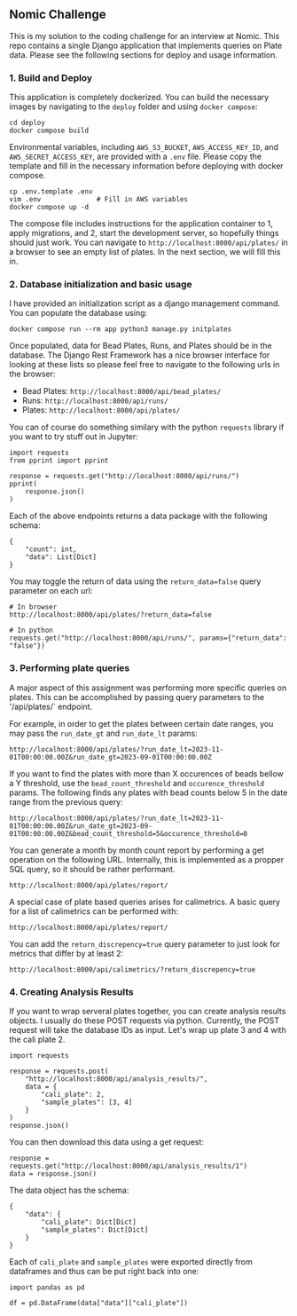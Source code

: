 ## Nomic Challenge

This is my solution to the coding challenge for an interview at Nomic.
This repo contains a single Django application that implements queries on Plate data.
Please see the following sections for deploy and usage information.

### 1. Build and Deploy

This application is completely dockerized. You can build the necessary images by navigating
to the `deploy` folder and using `docker compose`:

```
cd deploy
docker compose build
```

Environmental variables, including `AWS_S3_BUCKET`, `AWS_ACCESS_KEY_ID`, and `AWS_SECRET_ACCESS_KEY`, are provided with a `.env` file.
Please copy the template and fill in the necessary information before deploying with docker compose.

```
cp .env.template .env
vim .env              # Fill in AWS variables
docker compose up -d
```

The compose file includes instructions for the application container to 1, apply migrations, and 2, start the development server,
so hopefully things should just work. You can navigate to `http://localhost:8000/api/plates/` in a browser to see an empty list of plates.
In the next section, we will fill this in.

### 2. Database initialization and basic usage

I have provided an initialization script as a django management command. You can populate the database using:

```
docker compose run --rm app python3 manage.py initplates
```

Once populated, data for Bead Plates, Runs, and Plates should be in the database. The Django Rest Framework has a nice browser
interface for looking at these lists so please feel free to navigate to the following urls in the browser:

- Bead Plates: `http://localhost:8000/api/bead_plates/`
- Runs: `http://localhost:8000/api/runs/`
- Plates: `http://localhost:8000/api/plates/`

You can of course do something similary with the python `requests` library if you want to try stuff out in Jupyter:

```
import requests
from pprint import pprint

response = requests.get("http://localhost:8000/api/runs/")
pprint(
    response.json()
)
```

Each of the above endpoints returns a data package with the following schema:

```
{
    "count": int,
    "data": List[Dict]
}
```

You may toggle the return of data using the `return_data=false` query parameter on each url:

```
# In browser
http://localhost:8000/api/plates/?return_data=false

# In python
requests.get("http://localhost:8000/api/runs/", params={"return_data": "false"})
```

### 3. Performing plate queries

A major aspect of this assignment was performing more specific queries on plates.
This can be accomplished by passing query parameters to the '/api/plates/` endpoint.

For example, in order to get the plates between certain date ranges, you may pass the `run_date_gt` and `run_date_lt` params:

```
http://localhost:8000/api/plates/?run_date_lt=2023-11-01T00:00:00.00Z&run_date_gt=2023-09-01T00:00:00.00Z
```

If you want to find the plates with more than X occurences of beads bellow a Y threshold, use the `bead_count_threshold` and `occurence_threshold` params.
The following finds any plates with bead counts below 5 in the date range from the previous query:

```
http://localhost:8000/api/plates/?run_date_lt=2023-11-01T00:00:00.00Z&run_date_gt=2023-09-01T00:00:00.00Z&bead_count_threshold=5&occurence_threshold=0
```

You can generate a month by month count report by performing a get operation on the following URL.
Internally, this is implemented as a propper SQL query, so it should be rather performant.

```
http://localhost:8000/api/plates/report/
```

A special case of plate based queries arises for calimetrics. A basic query for a list of calimetrics can be performed with:

```
http://localhost:8000/api/plates/report/
```

You can add the `return_discrepency=true` query parameter to just look for metrics that differ by at least 2:

```
http://localhost:8000/api/calimetrics/?return_discrepency=true
```

### 4. Creating Analysis Results

If you want to wrap serveral plates together, you can create analysis results objects. I usually do these POST requests via python.
Currently, the POST request will take the database IDs as input. Let's wrap up plate 3 and 4 with the cali plate 2.

```
import requests

response = requests.post(
    "http://localhost:8000/api/analysis_results/",
    data = {
        "cali_plate": 2,
        "sample_plates": [3, 4]
    }
)
response.json()
```

You can then download this data using a get request:

```
response = requests.get("http://localhost:8000/api/analysis_results/1")
data = response.json()
```

The data object has the schema:

```
{
    "data": {
        "cali_plate": Dict[Dict]
        "sample_plates": Dict[Dict]
    }
} 
```

Each of `cali_plate` and `sample_plates` were exported directly from dataframes and thus can be put right back into one:

```
import pandas as pd

df = pd.DataFrame(data["data"]["cali_plate"])
```
